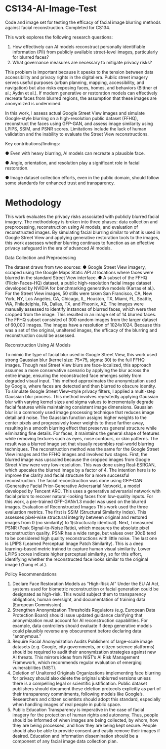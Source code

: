 # CS134-AI-Image-Test
Code and image set for testing the efficacy of facial image blurring methods against facial reconstruction. Completed for CS134.


This work explores the following research questions:
1. How effectively can AI models reconstruct personally identifiable information (PII) from publicly available street-level images, particularly for blurred faces?
2. What governance measures are necessary to mitigate privacy risks?

This problem is important because it speaks to the tension between data accessibility and privacy rights in the digital era. Public street imagery serves useful purposes (urban planning, mapping, accessibility, and navigation) but also risks exposing faces, homes, and behaviors (Bittner et al.; Aydın et al.). If modern generative or restoration models can effectively recreate faces from blurred regions, the assumption that these images are anonymized is undermined.

In this work, I assess actual Google Street View images and simulate Google-style blurring on a high-resolution public dataset (FFHQ), reconstruct the faces using GFP-GAN, and assess image similarity using LPIPS, SSIM, and PSNR scores. Limitations include the lack of human validation and the inability to evaluate the Street View reconstructions.

Key contributions/findings:

● Even with heavy blurring, AI models can recreate a plausible face.

● Angle, orientation, and resolution play a significant role in facial restoration.

● Image dataset collection efforts, even in the public domain, should follow some standards for enhanced trust and transparency.


# Methodology
This work evaluates the privacy risks associated with publicly blurred facial imagery. The methodology is broken into three phases: data collection and preprocessing, reconstruction using AI models, and evaluation of reconstructed images. By simulating facial blurring similar to what is used in Google Street View and applying generative restoration tools to the images, this work assesses whether blurring continues to function as an effective privacy safeguard in the era of advanced AI models.

Data Collection and Preprocessing

The dataset draws from two sources:
● Google Street View imagery, scraped using the Google Maps Static API at locations where faces were blurred in the standard Street View interface.
● A subset of the FFHQ (Flickr-Faces-HQ) dataset, a public high-resolution facial image dataset developed by NVIDIA for benchmarking generative models (Karras et al.).
For the Street View images, 50 stills were taken San Francisco, CA, New York, NY, Los Angeles, CA, Chicago, IL, Houston, TX, Miami, FL, Seattle, WA, Philadelphia, PA, Dallas, TX, and Pheonix, AZ. The images were manually assessed to identify instances of blurred faces, which were then cropped from the image. This resulted in an image set of 14 blurred faces.
The FFHQ subset consisted of 300 random images from the larger dataset of 60,000 images. The images have a resolution of 1024x1024. Because this was a set of the original, unaltered images, the efficacy of the blurring and reconstruction could be assessed.

Reconstruction Using AI Models

To mimic the type of facial blur used in Google Street View, this work used strong Gaussian blur (kernel size: 75×75, sigma: 30) to the full FFHQ images. Though real Street View blurs are face-localized, this approach assumes a more conservative scenario by applying the blur across the entire image, ensuring the reconstructed face emerges solely from degraded visual input.
This method approximates the anonymization used by Google, where faces are detected and then blurred to obscure identity. To simulate Google Street View–style privacy filters, I applied a multi-step Gaussian blur process. This method involves repeatedly applying Gaussian blur with varying kernel sizes and sigma values to incrementally degrade facial features while maintaining consistent image dimensions. Gaussian blur is a commonly used image processing technique that reduces image detail and noise. The Gaussian function assigns higher weights to the center pixels and progressively lower weights to those farther away, resulting in a smooth blurring effect that preserves general structure while eliminating fine details. For faces, it maintains the general shape of features while removing textures such as eyes, nose contours, or skin patterns. The result was a blurred image set that visually resembles real-world blurring techniques.
The reconstruction method was the same for the Google Street View images and the FFHQ images and involved two stages.
First, the blurred image was upscaled because the cropped images from Google Street View were very low-resolution. This was done using Real-ESRGAN, which upscales the blurred image by a factor of 4. The intention here is to improve the clarity and facial structure for a more successful reconstruction.
The facial reconstruction was done using GFP-GAN (Generative Facial Prior-Generative Adversarial Network), a model developed by Tencent ARC. This uses a generative adversarial network with facial priors to recover natural-looking faces from low-quality inputs. For this work, a pre-trained GFP-GANv1.3 model was used on the blurred images.
Evaluation of Reconstructed Images
This work used the three evaluation metrics. The first is SSIM (Structural Similarity Index). This assesses pixel-wise structural integrity between original and restored images from 0 (no similarity) to 1(structurally identical). Next, I measured PSNR (Peak Signal-to-Noise Ratio), which measures the absolute pixel reconstruction quality. PSNR has a wide range, but values over 30dB tend to be considered high quality reconstructions with little noise. The last one is LPIPS (Learned Perceptual Image Patch Similarity). This is a deep learning–based metric trained to capture human visual similarity. Lower LPIPS scores indicate higher perceptual similarity, so for this effort, identifying whether the reconstructed face looks similar to the original image (Zhang et al.).

Policy Recommendations
1. Declare Face Restoration Models as "High-Risk AI"
Under the EU AI Act, systems used for biometric reconstruction or facial generation could be designated as high-risk. This would subject them to transparency obligations, human oversight, and documentation of training data (European Commission).
2. Strengthen Anonymization Thresholds
Regulators (e.g. European Data Protection Board) should issue updated guidance clarifying that anonymization must account for AI reconstruction capabilities. For example, data controllers should evaluate if deep generative models could plausibly reverse any obscurement before declaring data "anonymous."
3. Require Facial Anonymization Audits
Publishers of large-scale image datasets (e.g. Google, city governments, or citizen science platforms) should be required to audit their anonymization strategies against new AI threats. This mirrors ideas from NIST’s AI Risk Management Framework, which recommends regular evaluation of emerging vulnerabilities (NIST).
4. Deletion of Unaltered Originals
Organizations implementing face blurring for privacy should also delete the original unblurred versions unless there is a compelling legal or scientific justification. Public dataset publishers should document these deletion protocols explicitly as part of their transparency commitments, following models like Google’s. Researchers and citizen scientists should adopt this standard, especially when handling images of real people in public space.
5. Public Education
Transparency is imperative in the case of facial imagery for the protection of human rights and autonomy. Thus, people should be informed of when images are being collected, by whom, how they are being processed, and how they are being kept secure. People should also be able to provide consent and easily remove their images if desired. Education and information dissemination should be a component of any facial image data collection plan.

